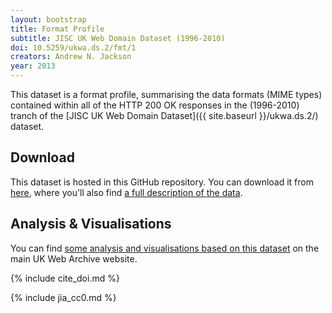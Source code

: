 ```yaml
---
layout: bootstrap
title: Format Profile
subtitle: JISC UK Web Domain Dataset (1996-2010)
doi: 10.5259/ukwa.ds.2/fmt/1
creators: Andrew N. Jackson
year: 2013
---
```


This dataset is a format profile, summarising the data formats (MIME types) contained within all of the HTTP 200 OK responses in the (1996-2010) tranch of the [JISC UK Web Domain Dataset]({{ site.baseurl }}/ukwa.ds.2/) dataset.

Download
--------

This dataset is hosted in this GitHub repository. You can download it from [here](https://github.com/ukwa/opendata/tree/gh-pages/ukwa.ds.2/fmt), where you'll also find [a full description of the data](https://github.com/ukwa/opendata/tree/gh-pages/ukwa.ds.2/fmt#uk-web-domain-dataset-1996-2010-format-profile).

## Analysis & Visualisations ##
You can find [some analysis and visualisations based on this dataset](http://www.webarchive.org.uk/ukwa/visualisation/ukwa.ds.2/fmt) on the main UK Web Archive website.

{% include cite_doi.md %}

{% include jia_cc0.md %}



